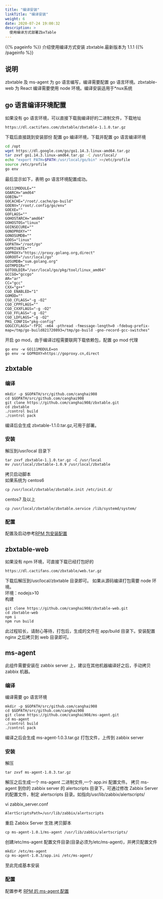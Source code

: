 ```yaml
---
title: "编译安装"
linkTitle: "编译安装"
weight: 6
date: 2020-07-24 19:00:32
description: >
  使用编译方式部署ZbxTable
---
```


{{% pageinfo %}}
介绍使用编译方式安装 zbxtable.最新版本为 1.1.1
{{% /pageinfo %}}

## 说明

zbxtable 及 ms-agent 为 go 语言编写，编译需要配置 go 语言环境。zbxtable-web 为 React 编译需要使用 node 环境。编译安装适用于*nux系统

## go 语言编译环境配置

如果没有 go 语言环境，可以直接下载我编译好的二进制文件，下载地址

```
https://dl.cactifans.com/zbxtable/zbxtable-1.1.0.tar.gz
```

下载后直接跳到安装部份
配置 go 编译环境，下载并配置 go 语言编译环境

```bash
cd /opt
wget https://dl.google.com/go/go1.14.3.linux-amd64.tar.gz
tar zxvf go1.14.3.linux-amd64.tar.gz -C /usr/local/
echo "export PATH=$PATH:/usr/local/go/bin" >>/etc/profile
source /etc/profile
go env
```

最后显示如下，表明 go 语言环境配置成功。

```
GO111MODULE=""
GOARCH="amd64"
GOBIN=""
GOCACHE="/root/.cache/go-build"
GOENV="/root/.config/go/env"
GOEXE=""
GOFLAGS=""
GOHOSTARCH="amd64"
GOHOSTOS="linux"
GOINSECURE=""
GONOPROXY=""
GONOSUMDB=""
GOOS="linux"
GOPATH="/root/go"
GOPRIVATE=""
GOPROXY="https://proxy.golang.org,direct"
GOROOT="/usr/local/go"
GOSUMDB="sum.golang.org"
GOTMPDIR=""
GOTOOLDIR="/usr/local/go/pkg/tool/linux_amd64"
GCCGO="gccgo"
AR="ar"
CC="gcc"
CXX="g++"
CGO_ENABLED="1"
GOMOD=""
CGO_CFLAGS="-g -O2"
CGO_CPPFLAGS=""
CGO_CXXFLAGS="-g -O2"
CGO_FFLAGS="-g -O2"
CGO_LDFLAGS="-g -O2"
PKG_CONFIG="pkg-config"
GOGCCFLAGS="-fPIC -m64 -pthread -fmessage-length=0 -fdebug-prefix-map=/tmp/go-build821720893=/tmp/go-build -gno-record-gcc-switches"
```

开启 go mod，由于编译过程需要联网下载依赖包，配置 go mod 代理

```
go env -w GO111MODULE=on
go env -w GOPROXY=https://goproxy.cn,direct
```

## zbxtable

### 编译

```
mkdir -p $GOPATH/src/github.com/canghai908
cd $GOPATH/src/github.com/canghai908
git clone https://github.com/canghai908/zbxtable.git
cd zbxtable
./control build
./control pack
```

编译后会生成 zbxtable-1.1.0.tar.gz,可用于部署。

### 安装

解压到/usr/local 目录下

```
tar zxvf zbxtable-1.1.0.tar.gz -C /usr/local
mv /usr/local/zbxtable-1.0.9 /usr/local/zbxtable
```

拷贝启动脚本  
如果系统为 centos6

```
cp /usr/local/zbxtable/zbxtable.init /etc/init.d/
```

centos7 及以上

```
cp /usr/local/zbxtable/zbxtable.service /lib/systemd/system/
```

### 配置

配置及启动参考[RPM 包安装配置](/docs/install/rpm/#zbxtable-配置)

## zbxtable-web

如果没有 npm 环境，可直接下载已经打包好的

```
https://dl.cactifans.com/zbxtable/web.tar.gz
```

下载后解压到/usr/local/zbxtable 目录即可。
如果从源码编译打包需要 node 环境。  
环境：nodejs>10  
构建

```
git clone https://github.com/canghai908/zbxtable-web.git
cd zbxtable-web
npm i
npm run build
```

此过程较长，请耐心等待，打包后，生成的文件在 app/build 目录下。安装配置 nginx 之后拷贝到 web 目录即可。

## ms-agent

此组件需要安装在 zabbix server 上，建议在其他机器编译好之后，手动拷贝 zabbix 机器。

### 编译

编译需要 go 语言环境

```
mkdir -p $GOPATH/src/github.com/canghai908
cd $GOPATH/src/github.com/canghai908
git clone https://github.com/canghai908/ms-agent.git
cd ms-agent
./control build
./control pack
```

编译之后会生成 ms-agent-1.0.3.tar.gz 打包文件，上传到 zabbix server

### 安装

解压

```
tar zxvf ms-agent-1.0.3.tar.gz
```

解压之后生成一个 ms-agent 二进制文件,一个 app.ini 配置文件。
拷贝 ms-agent 到你的 zabbix server 的 alertscripts 目录下。可通过修改 Zabbix Server 的配置文件，制定 alertscripts 目录。如指向/usr/lib/zabbix/alertscripts/

vi zabbix_server.conf

```
AlertScriptsPath=/usr/lib/zabbix/alertscripts
```

重启 Zabbix Server 生效.拷贝脚本

```
cp ms-agent-1.0.1/ms-agent /usr/lib/zabbix/alertscripts/
```

创建/etc/ms-agent 配置文件目录(目录必须为/etc/ms-agent)，并拷贝配置文件

```
mkdir /etc/ms-agent
cp ms-agent-1.0.3/app.ini /etc/ms-agent/
```

至此完成基本安装

### 配置

配置参考 [RPM 的 ms-agent 配置](/docs/install/rpm/#ms-agent-配置)
